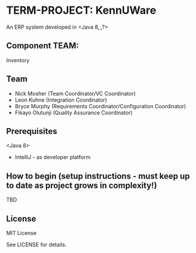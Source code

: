 # TERM-PROJECT: KennUWare

An ERP system developed in <Java 8,,,?> 

## Component TEAM:

Inventory

## Team

- Nick Mosher (Team Coordinator/VC Coordinator)
- Leon Kuhne (Integration Coordinator)
- Bryce Murphy (Requirements Coordinator/Configuration Coordinator)
- Fikayo Olutunji (Quality Assurance Coordinator) 

## Prerequisites

<Java 8>

- IntelliJ - as developer platform

## How to begin (setup instructions - must keep up to date as project grows in complexity!)

TBD

## License

MIT License

See LICENSE for details.
